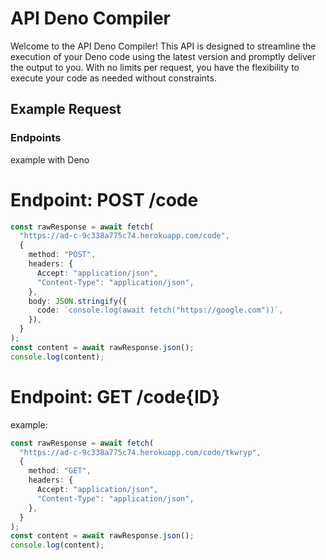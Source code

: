 # API Deno Compiler

Welcome to the API Deno Compiler! This API is designed to streamline the execution of your Deno code using the latest version and promptly deliver the output to you. With no limits per request, you have the flexibility to execute your code as needed without constraints.

## Example Request

### Endpoints

example with Deno

# Endpoint: POST /code

```typescript
const rawResponse = await fetch(
  "https://ad-c-9c338a775c74.herokuapp.com/code",
  {
    method: "POST",
    headers: {
      Accept: "application/json",
      "Content-Type": "application/json",
    },
    body: JSON.stringify({
      code: `console.log(await fetch("https://google.com"))`,
    }),
  }
);
const content = await rawResponse.json();
console.log(content);
```

# Endpoint: GET /code{ID}

example:

```typescript
const rawResponse = await fetch(
  "https://ad-c-9c338a775c74.herokuapp.com/code/tkwryp",
  {
    method: "GET",
    headers: {
      Accept: "application/json",
      "Content-Type": "application/json",
    },
  }
);
const content = await rawResponse.json();
console.log(content);
```
